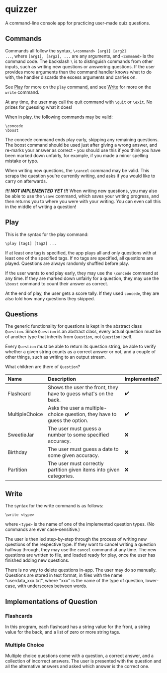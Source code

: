 # quizzer

A command-line console app for practicing user-made quiz questions.

## Commands

Commands all follow the syntax, <code>\\\<command\> [arg1] [arg2] ...</code>, where <code>[arg1], [arg2], ...</code> are any arguments, and <code>\<command\></code> is the command code. The backslash <code>\\</code> is to distinguish commands from other inputs, such as writing new questions or answering questions. If the user provides more arguments than the command handler knows what to do with, the handler discards the excess arguments and carries on.

See [Play](#Play) for more on the <code>play</code> command, and see [Write](#Write) for more on the <code>write</code> command.

At any time, the user may call the quit command with <code>\\quit</code> or <code>\\exit</code>. No prizes for guessing what it does!

When in play, the following commands may be valid:

	\concede
	\boost

The concede command ends play early, skipping any remaining questions. The boost command should be used just after giving a wrong answer, and re-marks your answer as correct - you should use this if you think you have been marked down unfairly, for example, if you made a minor spelling mistake or typo.

When writing new questions, the <code>\\cancel</code> command may be valid. This scraps the question you're currently writing, and asks if you would like to carry on afterwards.

***!!! NOT IMPLEMENTED YET !!!*** When writing new questions, you may also be able to use the <code>\\save</code> command, which saves your writing progress, and then returns you to where you were with your writing. You can even call this in the middle of writing a question!

## Play

This is the syntax for the play command:

	\play [tag1] [tag2] ...

If at least one tag is specified, the app plays all and only questions with at least one of the specified tags. If no tags are specified, all questions are played. Questions are always randomly shuffled before play.

If the user wants to end play early, they may use the <code>\\concede</code> command at any time. If they are marked down unfairly for a question, they may use the <code>\\boost</code> command to count their answer as correct.

At the end of play, the user gets a score tally. If they used <code>concede</code>, they are also told how many questions they skipped.

## Questions

The generic functionality for questions is kept in the abstract class <code>Question</code>. Since <code>Question</code> is an abstract class, every actual question must be of another type that inherits from <code>Question</code>, not <code>Question</code> itself.

Every <code>Question</code> must be able to return its question string, be able to verify whether a given string counts as a correct answer or not, and a couple of other things, such as writing to an output stream.

What children are there of <code>Question</code>?

| Name           | Description                                                              | Implemented?       |
| :------------- | :----------------------------------------------------------------------- | :----------------- |
| Flashcard      | Shows the user the front, they have to guess what's on the back.         | :heavy_check_mark: |
| MultipleChoice | Asks the user a multiple-choice question, they have to guess the option. | :heavy_check_mark: |
| SweetieJar     | The user must guess a number to some specified accuracy.                 | :x:                |
| Birthday       | The user must guess a date to some given accuracy.                       | :x:                |
| Partition      | The user must correctly partition given items into given categories.     | :x:                |

## Write

The syntax for the write command is as follows:

	\write <type>

where <code>\<type\></code> is the name of one of the implemented question types. (No commands are ever case-sensitive.)

The user is then led step-by-step through the process of writing new questions of the respective type. If they want to cancel writing a question halfway through, they may use the <code>cancel</code> command at any time. The new questions are written to file, and loaded ready for play, once the user has finished adding new questions.

There is no way to delete questions in-app. The user may do so manually. Questions are stored in text format, in files with the name "userdata_xxx.txt", where "xxx" is the name of the type of question, lower-case, with underscores between words.

## Implementations of Question

### Flashcards

In this program, each flashcard has a string value for the front, a string value for the back, and a list of zero or more string tags.

### Multiple Choice

Multiple choice questions come with a question, a correct answer, and a collection of incorrect answers. The user is presented with the question and all the alternative answers and asked which answer is the correct one.